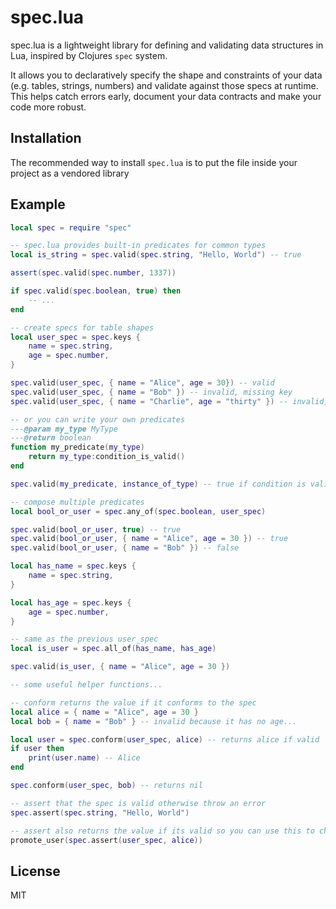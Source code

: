 # spec.lua

spec.lua is a lightweight library for defining and validating data structures in Lua, inspired by Clojures `spec` system.

It allows you to declaratively specify the shape and constraints of your data (e.g. tables, strings, numbers) and validate
against those specs at runtime. This helps catch errors early, document your data contracts and make your code more robust.

## Installation

The recommended way to install `spec.lua` is to put the file inside your project as a vendored library

## Example

```lua
local spec = require "spec"

-- spec.lua provides built-in predicates for common types
local is_string = spec.valid(spec.string, "Hello, World") -- true

assert(spec.valid(spec.number, 1337))

if spec.valid(spec.boolean, true) then
    -- ...
end

-- create specs for table shapes
local user_spec = spec.keys {
    name = spec.string,
    age = spec.number,
}

spec.valid(user_spec, { name = "Alice", age = 30}) -- valid
spec.valid(user_spec, { name = "Bob" }) -- invalid, missing key
spec.valid(user_spec, { name = "Charlie", age = "thirty" }) -- invalid, not a number

-- or you can write your own predicates
---@param my_type MyType
---@return boolean
function my_predicate(my_type)
    return my_type:condition_is_valid()
end

spec.valid(my_predicate, instance_of_type) -- true if condition is valid

-- compose multiple predicates
local bool_or_user = spec.any_of(spec.boolean, user_spec)

spec.valid(bool_or_user, true) -- true
spec.valid(bool_or_user, { name = "Alice", age = 30 }) -- true
spec.valid(bool_or_user, { name = "Bob" }) -- false

local has_name = spec.keys {
    name = spec.string,
}

local has_age = spec.keys {
    age = spec.number,
}

-- same as the previous user_spec
local is_user = spec.all_of(has_name, has_age)

spec.valid(is_user, { name = "Alice", age = 30 })

-- some useful helper functions...

-- conform returns the value if it conforms to the spec
local alice = { name = "Alice", age = 30 }
local bob = { name = "Bob" } -- invalid because it has no age...

local user = spec.conform(user_spec, alice) -- returns alice if valid
if user then
    print(user.name) -- Alice
end

spec.conform(user_spec, bob) -- returns nil

-- assert that the spec is valid otherwise throw an error
spec.assert(spec.string, "Hello, World")

-- assert also returns the value if its valid so you can use this to check things passed into functions
promote_user(spec.assert(user_spec, alice))
```

## License

MIT
